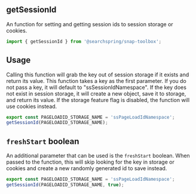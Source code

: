 ## getSessionId
An function for setting and getting session ids to session storage or cookies.

```typescript
import { getSessionId } from '@searchspring/snap-toolbox';
```

## Usage

Calling this function will grab the key out of session storage if it exists and return its value. This function takes a key as the first parameter. If you do not pass a key, it will default to "ssSessionIdNamespace". If the key does not exist in session storage, it will create a new object, save it to storage, and return its value. If the storage feature flag is disabled, the function will use cookies instead. 

```typescript
export const PAGELOADID_STORAGE_NAME = 'ssPageLoadIdNamespace';
getSessionId(PAGELOADID_STORAGE_NAME);
```

## `freshStart` boolean
An additional parameter that can be used is the `freshStart` boolean. When passed to the function, this will skip looking for the key in storage or cookies and create a new randomly generated id to save instead. 

```typescript
export const PAGELOADID_STORAGE_NAME = 'ssPageLoadIdNamespace';
getSessionId(PAGELOADID_STORAGE_NAME, true);
```
